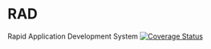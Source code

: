 # RAD
Rapid Application Development System
[![Coverage Status](https://coveralls.io/repos/github/rad-systems/rad/badge.svg?branch=master)](https://coveralls.io/github/rad-systems/rad?branch=master)
